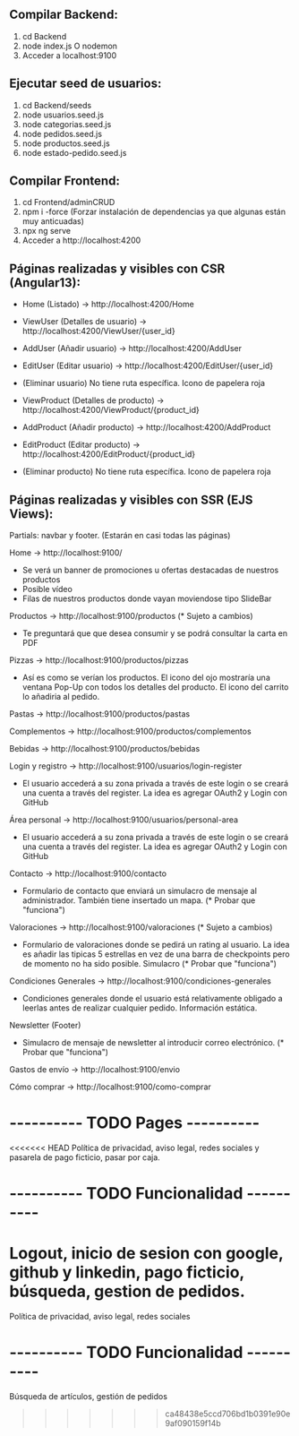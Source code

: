 ## Compilar Backend:
1. cd Backend
2. node index.js O nodemon
3. Acceder a localhost:9100

## Ejecutar seed de usuarios:
1. cd Backend/seeds
2. node usuarios.seed.js
3. node categorias.seed.js
4. node pedidos.seed.js
5. node productos.seed.js
6. node estado-pedido.seed.js

## Compilar Frontend:
1. cd Frontend/adminCRUD
2. npm i -force (Forzar instalación de dependencias ya que algunas están muy anticuadas)
3. npx ng serve
4. Acceder a http://localhost:4200

## Páginas realizadas y visibles con CSR (Angular13):

- Home (Listado) ->  http://localhost:4200/Home

- ViewUser (Detalles de usuario) ->  http://localhost:4200/ViewUser/{user_id}
- AddUser (Añadir usuario) ->  http://localhost:4200/AddUser
- EditUser (Editar usuario) ->  http://localhost:4200/EditUser/{user_id}
- (Eliminar usuario) No tiene ruta específica. Icono de papelera roja

- ViewProduct (Detalles de producto) ->  http://localhost:4200/ViewProduct/{product_id}
- AddProduct (Añadir producto) ->  http://localhost:4200/AddProduct
- EditProduct (Editar producto) ->  http://localhost:4200/EditProduct/{product_id}
- (Eliminar producto) No tiene ruta específica. Icono de papelera roja

## Páginas realizadas y visibles con SSR (EJS Views):
Partials: navbar y footer. (Estarán en casi todas las páginas)

Home -> http://localhost:9100/
- Se verá un banner de promociones u ofertas destacadas de nuestros productos
- Posible vídeo
- Filas de nuestros productos donde vayan moviendose tipo SlideBar

Productos -> http://localhost:9100/productos (* Sujeto a cambios)
- Te preguntará que que desea consumir y se podrá consultar la carta en PDF

Pizzas -> http://localhost:9100/productos/pizzas
- Así es como se verían los productos. El icono del ojo mostraría una ventana
Pop-Up con todos los detalles del producto. El icono del carrito lo añadiria al pedido.

Pastas -> http://localhost:9100/productos/pastas 

Complementos -> http://localhost:9100/productos/complementos 

Bebidas -> http://localhost:9100/productos/bebidas

Login y registro -> http://localhost:9100/usuarios/login-register
- El usuario accederá a su zona privada a través de este login o se creará una cuenta a través del register. La idea es agregar OAuth2 y Login con GitHub

Área personal -> http://localhost:9100/usuarios/personal-area
- El usuario accederá a su zona privada a través de este login o se creará una cuenta a través del register. La idea es agregar OAuth2 y Login con GitHub

Contacto -> http://localhost:9100/contacto
- Formulario de contacto que enviará un simulacro de mensaje al administrador. También tiene insertado un mapa. (* Probar que "funciona")

Valoraciones -> http://localhost:9100/valoraciones (* Sujeto a cambios)
- Formulario de valoraciones donde se pedirá un rating al usuario. La idea es añadir las tipicas 5 estrellas en vez de una barra de checkpoints pero de momento no ha sido posible. Simulacro (* Probar que "funciona")

Condiciones Generales -> http://localhost:9100/condiciones-generales
- Condiciones generales donde el usuario está relativamente obligado a leerlas antes de realizar cualquier pedido. Información estática.

Newsletter (Footer)
- Simulacro de mensaje de newsletter al introducir correo electrónico. (* Probar que "funciona")

Gastos de envío -> http://localhost:9100/envio

Cómo comprar -> http://localhost:9100/como-comprar




# ---------- TODO Pages ----------
<<<<<<< HEAD
Política de privacidad, aviso legal, redes sociales y pasarela de pago ficticio, pasar por caja.

# ---------- TODO Funcionalidad ----------
Logout, inicio de sesion con google, github y linkedin, pago ficticio, búsqueda, gestion de pedidos.
=======
Política de privacidad, aviso legal, redes sociales

# ---------- TODO Funcionalidad ----------
Búsqueda de artículos, gestión de pedidos
>>>>>>> ca48438e5ccd706bd1b0391e90e9af090159f14b
